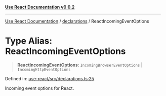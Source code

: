 [**Use React Documentation v0.0.2**](../../README.md)

***

[Use React Documentation](../../modules.md) / [declarations](../README.md) / ReactIncomingEventOptions

# Type Alias: ReactIncomingEventOptions

> **ReactIncomingEventOptions**: `IncomingBrowserEventOptions` \| `IncomingHttpEventOptions`

Defined in: [use-react/src/declarations.ts:25](https://github.com/stonemjs/use-react/blob/27c0c592da81eceb639bfca4a4a8f24a448ad89c/src/declarations.ts#L25)

Incoming event options for React.
